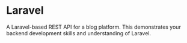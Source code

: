 # Laravel
A Laravel-based REST API for a blog platform. This demonstrates your backend development skills and understanding of Laravel.
